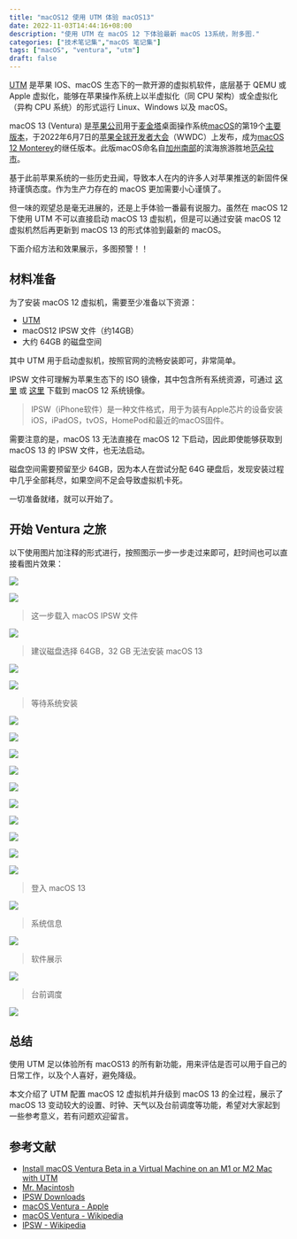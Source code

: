 ```yaml
---
title: "macOS12 使用 UTM 体验 macOS13"
date: 2022-11-03T14:44:16+08:00
description: "使用 UTM 在 macOS 12 下体验最新 macOS 13系统，附多图."
categories: ["技术笔记集","macOS 笔记集"]
tags: ["macOS", "ventura", "utm"]
draft: false
---
```


[UTM](https://getutm.app) 是苹果 IOS、macOS 生态下的一款开源的虚拟机软件，底层基于 QEMU 或 Apple 虚拟化，能够在苹果操作系统上以半虚拟化（同 CPU 架构）或全虚拟化（异构 CPU 系统）的形式运行 Linux、Windows 以及 macOS。

macOS 13 (Ventura) 是[苹果公司](https://zh.wikipedia.org/wiki/%E8%98%8B%E6%9E%9C%E5%85%AC%E5%8F%B8 "苹果公司")用于[麦金塔](https://zh.wikipedia.org/wiki/%E9%BA%A5%E9%87%91%E5%A1%94 "麦金塔")桌面操作系统[macOS](https://zh.wikipedia.org/wiki/MacOS "MacOS")的第19个[主要版本](https://zh.wikipedia.org/wiki/%E8%BB%9F%E4%BB%B6%E7%89%88%E6%9C%AC%E8%99%9F "软件版本号")，于2022年6月7日的[苹果全球开发者大会](https://zh.wikipedia.org/wiki/%E8%8B%B9%E6%9E%9C%E5%85%A8%E7%90%83%E5%BC%80%E5%8F%91%E8%80%85%E5%A4%A7%E4%BC%9A "苹果全球开发者大会")（WWDC）上发布，成为[macOS 12 Monterey](https://zh.wikipedia.org/wiki/MacOS_Monterey "MacOS Monterey")的继任版本。此版macOS命名自[加州](https://zh.wikipedia.org/wiki/%E5%8A%A0%E5%B7%9E "加州")[南部](https://zh.wikipedia.org/wiki/%E5%8D%97%E5%8A%A0%E5%B7%9E "南加州")的滨海旅游胜地[范朵拉市](https://zh.wikipedia.org/wiki/%E6%96%87%E5%9B%BE%E6%8B%89_(%E5%8A%A0%E5%88%A9%E7%A6%8F%E5%B0%BC%E4%BA%9A%E5%B7%9E) "文图拉 (加利福尼亚州)")。

基于此前苹果系统的一些历史丑闻，导致本人在内的许多人对苹果推送的新固件保持谨慎态度。作为生产力存在的 macOS 更加需要小心谨慎了。

但一味的观望总是毫无进展的，还是上手体验一番最有说服力。虽然在 macOS 12 下使用 UTM 不可以直接启动 macOS 13 虚拟机，但是可以通过安装 macOS 12 虚拟机然后再更新到 macOS 13 的形式体验到最新的 macOS。

下面介绍方法和效果展示，多图预警！！

## 材料准备

为了安装 macOS 12 虚拟机，需要至少准备以下资源：

- [UTM](https://getutm.app)
- macOS12 IPSW 文件（约14GB）
- 大约 64GB 的磁盘空间

其中 UTM 用于启动虚拟机，按照官网的流畅安装即可，非常简单。

IPSW 文件可理解为苹果生态下的 ISO 镜像，其中包含所有系统资源，可通过 [这里](https://mrmacintosh.com)  或 [这里](https://ipsw.me)  下载到 macOS 12 系统镜像。

> IPSW（iPhone软件）是一种文件格式，用于为装有Apple芯片的设备安装iOS，iPadOS，tvOS，HomePod和最近的macOS固件。

需要注意的是，macOS 13 无法直接在 macOS 12 下启动，因此即使能够获取到 macOS 13 的 IPSW 文件，也无法启动。

磁盘空间需要预留至少 64GB，因为本人在尝试分配 64G 硬盘后，发现安装过程中几乎全部耗尽，如果空间不足会导致虚拟机卡死。

一切准备就绪，就可以开始了。

## 开始 Ventura 之旅

以下使用图片加注释的形式进行，按照图示一步一步走过来即可，赶时间也可以直接看图片效果：


![](https://imagehost-cdn.frytea.com/images/2022/11/03/202211032155554b74e6e39f8ca0b63.png)



![](https://imagehost-cdn.frytea.com/images/2022/11/03/202211032155634ad61a983e58634d2.png)

> 这一步载入 macOS IPSW 文件

![](https://imagehost-cdn.frytea.com/images/2022/11/03/2022110321569716f96b3b852e5f5f4.png)

> 建议磁盘选择 64GB，32 GB 无法安装 macOS 13

![](https://imagehost-cdn.frytea.com/images/2022/11/03/202211032152833e31df687dd5dd6e9.png)



![](https://imagehost-cdn.frytea.com/images/2022/11/03/202211032153167f6b72f43d8da7d99.png)

> 等待系统安装

![](https://imagehost-cdn.frytea.com/images/2022/11/03/2022110321567409c1233129b278634.png)


![](https://imagehost-cdn.frytea.com/images/2022/11/03/2022110321355902e4aa38089c562eb.png)


![](https://imagehost-cdn.frytea.com/images/2022/11/03/202211032150037575bb546700a22d1.png)

![](https://imagehost-cdn.frytea.com/images/2022/11/03/2022110322028013502b5bb063cc963.png)

![](https://imagehost-cdn.frytea.com/images/2022/11/03/20221103222994253a45c1b3884555d.png)

![](https://imagehost-cdn.frytea.com/images/2022/11/03/202211032229152a8bd5fdfdac871c1.png)

![](https://imagehost-cdn.frytea.com/images/2022/11/03/202211032230119f630c2209a0bf5f8.png)

![](https://imagehost-cdn.frytea.com/images/2022/11/03/202211032252228c495d23371f11397.png)

![](https://imagehost-cdn.frytea.com/images/2022/11/03/202211032254013c1905a329e6a546d.png)

![](https://imagehost-cdn.frytea.com/images/2022/11/03/202211032255244bc4d3200e065d632.png)

> 登入 macOS 13

![](https://imagehost-cdn.frytea.com/images/2022/11/03/2022110323024719eb4f7428ac7d5c5.png)

> 系统信息

![](https://imagehost-cdn.frytea.com/images/2022/11/03/202211032304735b0ed7bf994734470.png)

> 软件展示

![](https://imagehost-cdn.frytea.com/images/2022/11/03/2022110323538276839edb1fd163154.png)

> 台前调度

![](https://imagehost-cdn.frytea.com/images/2022/11/03/2022110323554039758266c71664c9c.png)


## 总结

使用 UTM 足以体验所有 macOS13 的所有新功能，用来评估是否可以用于自己的日常工作，以及个人喜好，避免降级。

本文介绍了 UTM 配置 macOS 12 虚拟机并升级到 macOS 13 的全过程，展示了 macOS 13 变动较大的设置、时钟、天气以及台前调度等功能，希望对大家起到一些参考意义，若有问题欢迎留言。


## 参考文献
- [Install macOS Ventura Beta in a Virtual Machine on an M1 or M2 Mac with UTM](https://www.intego.com/mac-security-blog/install-macos-ventura-beta-in-a-virtual-machine-on-an-m1-or-m2-mac-with-utm/)
- [Mr. Macintosh](https://mrmacintosh.com/)
- [IPSW Downloads](https://ipsw.me/)
- [macOS Ventura - Apple](https://www.apple.com.cn/macos/ventura/)
- [macOS Ventura - Wikipedia](https://zh.wikipedia.org/zh-cn/MacOS_Ventura)
- [IPSW - Wikipedia](https://en.wikipedia.org/wiki/IPSW)
